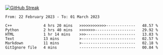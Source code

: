 [![GitHub Streak](https://streak-stats.demolab.com?user=renren-017&theme=sea&hide_border=true&background=DD272700)](https://git.io/streak-stats)

<!--START_SECTION:waka-->

```text
From: 22 February 2023 - To: 01 March 2023

C++              4 hrs 20 mins   >>>>>>>>>>>>-------------   48.57 %
Python           2 hrs 40 mins   >>>>>>>------------------   29.92 %
HTML             1 hr 14 mins    >>>----------------------   13.83 %
Text             13 mins         >------------------------   02.57 %
Markdown         11 mins         >------------------------   02.18 %
GitIgnore file   4 mins          -------------------------   00.84 %
```

<!--END_SECTION:waka-->
